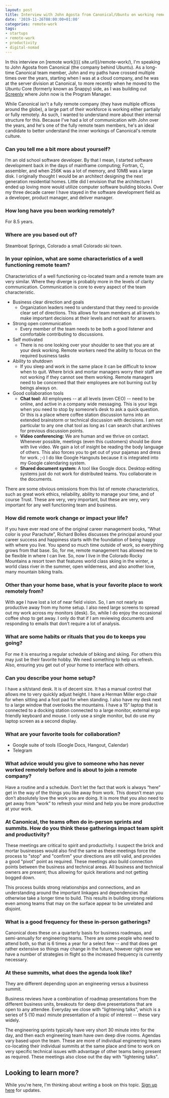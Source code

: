 ```yaml
---
layout: post
title: Interview with John Agosta from Canonical/Ubuntu on working remotely
date: '2019-11-26T08:00:00+01:00'
categories: remote-work
tags:
- startups
- remote-work
- productivity
- digital-nomad
---
```


In this interview on [remote work]({{ site.url}}/remote-work/), I'm speaking to John Agosta from Canonical (the company behind Ubuntu). As a long-time Canonical team member, John and my paths have crossed multiple times over the years, starting when I was at a cloud company, and he was at the server division at Canonical, to more recently when he moved to the Ubuntu Core (formerly known as Snappy) side, as I was building out [Screenly](https://www.screenly.io) where John now is the Program Manager.

While Canonical isn't a fully remote company (they have multiple offices around the globe), a large part of their workforce is working either partially or fully remotely. As such, I wanted to understand more about their internal structure for this. Because I've had a lot of communication with John over the years, and he's one of the fully remote team members, he's an ideal candidate to better understand the inner workings of Canonical's remote culture.

### Can you tell me a bit more about yourself?

I’m an old school software developer.  By that I mean, I started software development back in the days of mainframe computing; Fortran, C, assembler, and when 256K was a lot of memory, and 10MB was a large disk. I originally thought I would be an architect designing the next generation residential homes.  Little did I envision that the architecture I ended up loving more would utilize computer software building blocks. Over my three decade career I have stayed in the software development field as a developer, product manager, and deliver manager.

### How long have you been working remotely?

For 8.5 years.

### Where are you based out of?

Steamboat Springs, Colorado a small Colorado ski town.

### In your opinion, what are some characteristics of a well functioning remote team?

Characteristics of a well functioning co-located team and a remote team are very similar.  Where they diverge is probably more in the levels of clarity communication.  Communication is core to every aspect of the team characteristic.

* Business clear direction and goals
  * Organization leaders need to understand that they need to provide clear set of directions.  This allows for team members at all levels to make important decisions at their levels and not wait for answers.
* Strong open communication
  * Every member of the team needs to be both a good listener and comfortable contributing to discussions.
* Self motivated
  * There is no one looking over your shoulder to see that you are at your desk working.  Remote workers need the ability to focus on the required business tasks
* Ability to shutdown
  * If you sleep and work in the same place it can be difficult to know when to quit.  Where brick and mortar managers worry their staff are not working if they cannot see them working.  Remote managers need to be concerned that their employees are not burning out by beings always on.
* Good collaboration tools
  * **Chat tool:**  All employees -- at all levels (even CEO) -- need to be online, and active in a company wide messaging.  This is your legs when you need to stop by someone’s desk to ask a quick question.  Or this is a place where coffee station discussion turns into an extended brainstorm or technical discussion with decisions. I am not particular to any one chat tool as long as I can search chat archives for previous discussion points.
  * **Video conferencing:**  We are human and we thrive on contact.   Whenever possible, meetings (even this customers) should be done with live video.  We gain a lot of insight be reading the body language of others. This also forces you to get out of your pajamas and dress for work.  ;-)  I do like Google Hangouts because it is integrated into my Google calendaring system.
  * **Shared document system:** A tool like Google docs. Desktop editing systems just do not work for distributed teams. You collaborate in the documents.

There are some obvious omissions from this list of remote characteristics, such as great work ethics, reliability, ability to manage your time, and of course Trust. These are very, very important, but these are very, very important for any well functioning team and business.

### How did remote work change or impact your life?

If you have ever read one of the original career management books, “What color is your Parachute”, Richard Bolles discusses the principal around your career success and happiness starts with the foundation of being happy with where you live. You spend so much time outside of work, so everything grows from that base. So, for me, remote management has allowed me to be flexible in where I can live. So, now I live in the Colorado Rocky Mountains a resort town that features world class skiing in the winter, a world class river in the summer,  open wilderness, and also another love, many mountain biking trails.

### Other than your home base, what is your favorite place to work remotely from?

With age I have lost a lot of near field vision. So, I am not nearly as productive away from my home setup.  I also need large screens to spread out my work across my monitors (desk). So, while I do enjoy the occasional coffee shop to get away.  I only do that if I am reviewing documents and responding to emails that don’t require a lot of analysis.

### What are some habits or rituals that you do to keeps you going?

For me it is ensuring a regular schedule of biking and skiing.  For others this may just be their favorite hobby. We need something to help us refresh.  Also, ensuring you get out of your home to interface with others.

### Can you describe your home setup?

I have a sit/stand desk.  It is of decent size. It has a manual control that allows me to very quickly adjust height. I have a Herman Miller ergo chair for when sitting and a foot pad for when standing. I also have my desk next to a large window that overlooks the mountains. I have a 15” laptop that is connected to a docking station connected to a large monitor, external ergo friendly keyboard and mouse. I only use a single monitor, but do use my laptop screen as a second display.

### What are your favorite tools for collaboration?

* Google suite of tools (Google Docs, Hangout, Calendar)
* Telegram

### What advice would you give to someone who has never worked remotely before and is about to join a remote company?

Have a routine and a schedule. Don’t let the fact that work is always “here” get in the way of the things you like away from work.  This doesn’t mean you don’t absolutely love the work you are doing. It is more that you also need to get away from “work” to refresh your mind and help you be more productive at your work.

### At Canonical, the teams often do in-person sprints and summits. How do you think these gatherings impact team spirit and productivity?

These meetings are critical to spirit and productivity.  I suspect the brick and mortar businesses would also find the same as these meetings force the process to "stop" and "confirm" your directions are still valid, and provides a good "pivot" point as required. These meetings also build connection points between the business and technical areas.  All business and technical owners are present; thus allowing for quick iterations and not getting bogged down.

This process builds strong relationships and connections, and an understanding around the important linkages and dependencies that otherwise take a longer time to build.   This results in building strong relations even among teams that may on the surface appear to be unrelated and disjoint.

### What is a good frequency for these in-person gatherings?

Canonical does these on a quarterly basis for business roadmaps, and semi-annually for engineering teams. There are some people who need to attend both, so that is 6 times a year for a select few -- and that does get rather extensive so things may change in the future, however right now we have a number of strategies in flight so the increased frequency
is currently necessary.

### At these summits, what does the agenda look like?

They are different depending upon an engineering versus a business summit.

Business reviews have a combination of roadmap presentations from the different business units, breakouts for deep dive presentations that are open to any attendee. Everyday we close with "lightening talks", which is a series of 5 (10 max) minute presentation of a topic of interest -- these vary widely.

The engineering sprints typically have very short 30 minute intro for the day, and then each engineering team have own deep dive rooms.  Agendas vary based upon the team.  These are more of individual engineering teams co-locating their individual summits at the same place and time to work on very specific technical issues with advantage of other teams being present as required.  These meetings also close out the day with "lightening talks".

## Looking to learn more?

While you're here, I'm thinking about writing a book on this topic. [Sign up here](http://eepurl.com/gtzNfb) for updates.
